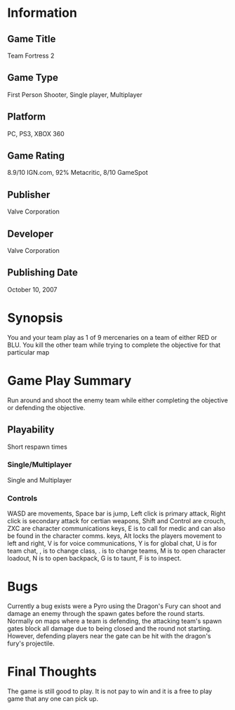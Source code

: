 # Information
## Game Title
Team Fortress 2
## Game Type
First Person Shooter, Single player, Multiplayer
## Platform
PC, PS3, XBOX 360
## Game Rating
8.9/10 IGN.com, 92% Metacritic, 8/10 GameSpot
## Publisher
Valve Corporation
## Developer
Valve Corporation
## Publishing Date
October 10, 2007
# Synopsis
You and your team play as 1 of 9 mercenaries on a team of either RED or BLU. You kill the other team while trying to complete the objective for that particular map
# Game Play Summary
Run around and shoot the enemy team while either completing the objective or defending the objective.
## Playability
Short respawn times
### Single/Multiplayer
Single and Multiplayer
### Controls
WASD are movements, Space bar is jump, Left click is primary attack, Right click is secondary attack for certian weapons, Shift and Control are crouch, ZXC are character communications keys, E is to call for medic and can also be found in the character comms. keys, Alt locks the players movement to left and right, V is for voice communications, Y is for global chat, U is for team chat, , is to change class, . is to change teams, M is to open character loadout, N is to open backpack, G is to taunt, F is to inspect.
# Bugs
Currently a bug exists were a Pyro using the Dragon's Fury can shoot and damage an enemy through the spawn gates before the round starts. Normally on maps where a team is defending, the attacking team's spawn gates block all damage due to being closed and the round not starting. However, defending players near the gate can be hit with the dragon's fury's projectile.
# Final Thoughts
The game is still good to play. It is not pay to win and it is a free to play game that any one can pick up.
